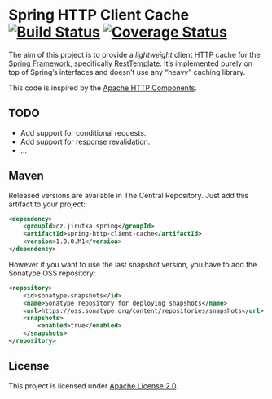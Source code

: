 Spring HTTP Client Cache [![Build Status](https://travis-ci.org/jirutka/spring-http-client-cache.png)](https://travis-ci.org/jirutka/spring-http-client-cache) [![Coverage Status](https://coveralls.io/repos/jirutka/spring-http-client-cache/badge.png)](https://coveralls.io/r/jirutka/spring-http-client-cache)
========================

The aim of this project is to provide a _lightweight_ client HTTP cache for the [Spring Framework](http://projects.spring.io/spring-framework/), specifically [RestTemplate](http://docs.spring.io/spring/docs/3.2.x/javadoc-api/org/springframework/web/client/RestTemplate.html). It’s implemented purely on top of Spring’s interfaces and doesn’t use any “heavy” caching library.

This code is inspired by the [Apache HTTP Components](https://hc.apache.org/).


TODO
----

*  Add support for conditional requests.
*  Add support for response revalidation.
*  ...


Maven
-----

Released versions are available in The Central Repository. Just add this artifact to your project:

```xml
<dependency>
    <groupId>cz.jirutka.spring</groupId>
    <artifactId>spring-http-client-cache</artifactId>
    <version>1.0.0.M1</version>
</dependency>
```

However if you want to use the last snapshot version, you have to add the Sonatype OSS repository:

```xml
<repository>
    <id>sonatype-snapshots</id>
    <name>Sonatype repository for deploying snapshots</name>
    <url>https://oss.sonatype.org/content/repositories/snapshots</url>
    <snapshots>
        <enabled>true</enabled>
    </snapshots>
</repository>
```


License
-------

This project is licensed under [Apache License 2.0](http://www.apache.org/licenses/LICENSE-2.0.html).
